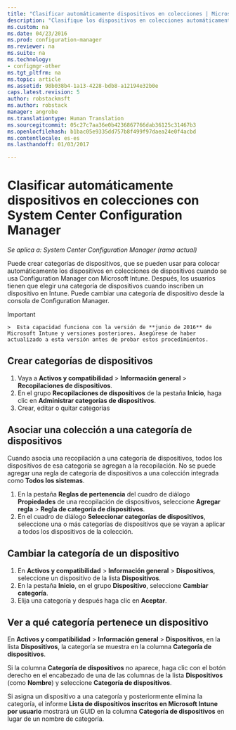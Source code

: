 ```yaml
---
title: "Clasificar automáticamente dispositivos en colecciones | Microsoft Docs"
description: "Clasifique los dispositivos en colecciones automáticamente con System Center Configuration Manager."
ms.custom: na
ms.date: 04/23/2016
ms.prod: configuration-manager
ms.reviewer: na
ms.suite: na
ms.technology:
- configmgr-other
ms.tgt_pltfrm: na
ms.topic: article
ms.assetid: 98b038b4-1a13-4228-bdb8-a12194e32b0e
caps.latest.revision: 5
author: robstackmsft
ms.author: robstack
manager: angrobe
ms.translationtype: Human Translation
ms.sourcegitcommit: 05c27c7aa36e0b4236867766dab36125c31467b3
ms.openlocfilehash: b1bac05e9335dd757b8f499f97daea24e0f4acbd
ms.contentlocale: es-es
ms.lasthandoff: 01/03/2017

---
```

# <a name="automatically-categorize-devices-into-collections-with-system-center-configuration-manager"></a>Clasificar automáticamente dispositivos en colecciones con System Center Configuration Manager

*Se aplica a: System Center Configuration Manager (rama actual)*

Puede crear categorías de dispositivos, que se pueden usar para colocar automáticamente los dispositivos en colecciones de dispositivos cuando se usa Configuration Manager con Microsoft Intune. Después, los usuarios tienen que elegir una categoría de dispositivos cuando inscriben un dispositivo en Intune. Puede cambiar una categoría de dispositivo desde la consola de Configuration Manager.

> [!IMPORTANT]  
    >  Esta capacidad funciona con la versión de **junio de 2016** de Microsoft Intune y versiones posteriores. Asegúrese de haber actualizado a esta versión antes de probar estos procedimientos.

## <a name="create-device-categories"></a>Crear categorías de dispositivos

1.  Vaya a **Activos y compatibilidad** > **Información general** > **Recopilaciones de dispositivos**.
2.  En el grupo **Recopilaciones de dispositivos** de la pestaña **Inicio**, haga clic en **Administrar categorías de dispositivos**.
3.  Crear, editar o quitar categorías

## <a name="associate-a-collection-with-a-device-category"></a>Asociar una colección a una categoría de dispositivos

Cuando asocia una recopilación a una categoría de dispositivos, todos los dispositivos de esa categoría se agregan a la recopilación. No se puede agregar una regla de categoría de dispositivos a una colección integrada como **Todos los sistemas**.

1.  En la pestaña **Reglas de pertenencia** del cuadro de diálogo **Propiedades** de una recopilación de dispositivos, seleccione **Agregar regla** > **Regla de categoría de dispositivos**.
2.  En el cuadro de diálogo **Seleccionar categorías de dispositivos**, seleccione una o más categorías de dispositivos que se vayan a aplicar a todos los dispositivos de la colección.

## <a name="change-the-category-of-a-device"></a>Cambiar la categoría de un dispositivo

1.  En **Activos y compatibilidad** > **Información general** > **Dispositivos**, seleccione un dispositivo de la lista **Dispositivos**.
2.  En la pestaña **Inicio**, en el grupo **Dispositivo**, seleccione **Cambiar categoría**.
3.  Elija una categoría y después haga clic en **Aceptar**.

## <a name="view-which-category-a-device-belongs-to"></a>Ver a qué categoría pertenece un dispositivo

En **Activos y compatibilidad** > **Información general** > **Dispositivos**, en la lista **Dispositivos**, la categoría se muestra en la columna **Categoría de dispositivos**.

Si la columna **Categoría de dispositivos** no aparece, haga clic con el botón derecho en el encabezado de una de las columnas de la lista **Dispositivos** (como **Nombre**) y seleccione **Categoría de dispositivos**.

Si asigna un dispositivo a una categoría y posteriormente elimina la categoría, el informe **Lista de dispositivos inscritos en Microsoft Intune por usuario** mostrará un GUID en la columna **Categoría de dispositivos** en lugar de un nombre de categoría.

